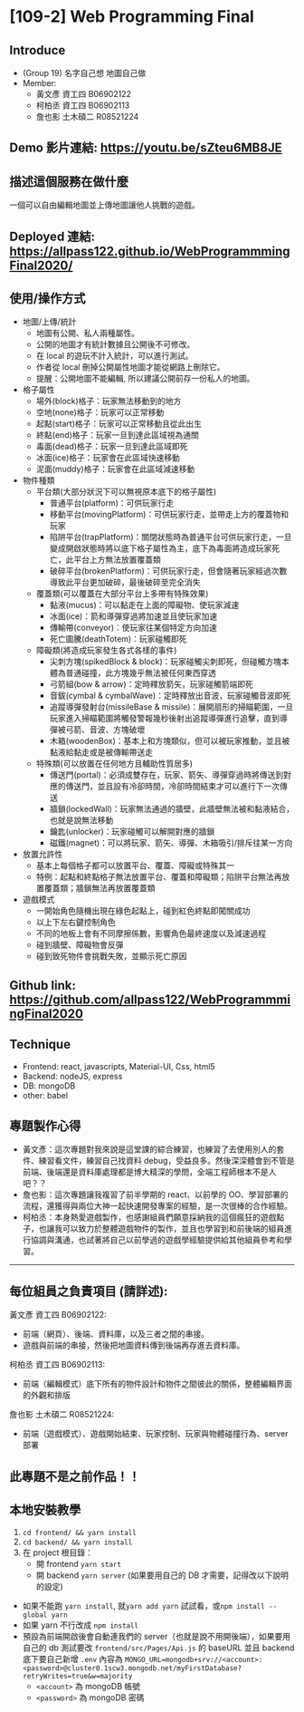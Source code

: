 # [109-2] Web Programming Final

## Introduce

- (Group 19) 名字自己想 地圖自己做
- Member:
  - 黃文彥 資工四 B06902122
  - 柯柏丞 資工四 B06902113
  - 詹也影 土木碩二 R08521224

## Demo 影片連結: https://youtu.be/sZteu6MB8JE

## 描述這個服務在做什麼

一個可以自由編輯地圖並上傳地圖讓他人挑戰的遊戲。

## Deployed 連結: https://allpass122.github.io/WebProgrammmingFinal2020/

## 使用/操作方式

- 地圖/上傳/統計
  - 地圖有公開、私人兩種屬性。
  - 公開的地圖才有統計數據且公開後不可修改。
  - 在 local 的遊玩不計入統計，可以進行測試。
  - 作者從 local 刪掉公開屬性地圖才能從網路上刪除它。
  - 提醒：公開地圖不能編輯, 所以建議公開前存一份私人的地圖。
- 格子屬性
  - 場外(block)格子：玩家無法移動到的地方
  - 空地(none)格子：玩家可以正常移動
  - 起點(start)格子：玩家可以正常移動且從此出生
  - 終點(end)格子：玩家一旦到達此區域視為通關
  - 毒面(dead)格子：玩家一旦到達此區域即死
  - 冰面(ice)格子：玩家會在此區域快速移動
  - 泥面(muddy)格子：玩家會在此區域減速移動
- 物件種類
  - 平台類(大部分狀況下可以無視原本底下的格子屬性)
    - 普通平台(platform)：可供玩家行走
    - 移動平台(movingPlatform)：可供玩家行走，並帶走上方的覆蓋物和玩家
    - 陷阱平台(trapPlatform)：關閉狀態時為普通平台可供玩家行走，一旦變成開啟狀態時將以底下格子屬性為主，底下為毒面將造成玩家死亡，此平台上方無法放置覆蓋類
    - 破碎平台(brokenPlatform)：可供玩家行走，但會隨著玩家經過次數導致此平台更加破碎，最後破碎至完全消失
  - 覆蓋類(可以覆蓋在大部分平台上多帶有特殊效果)
    - 黏液(mucus)：可以黏走在上面的障礙物、使玩家減速
    - 冰面(ice)：箭和導彈穿過將加速並且使玩家加速
    - 傳輸帶(conveyor)：使玩家往某個特定方向加速
    - 死亡圖騰(deathTotem)：玩家碰觸即死
  - 障礙類(將造成玩家發生各式各樣的事件)
    - 尖刺方塊(spikedBlock & block)：玩家碰觸尖刺即死，但碰觸方塊本體為普通碰撞，此方塊幾乎無法被任何東西穿透
    - 弓箭組(bow & arrow)：定時釋放箭矢，玩家碰觸箭端即死
    - 音鈸(cymbal & cymbalWave)：定時釋放出音波，玩家碰觸音波即死
    - 追蹤導彈發射台(missileBase & missile)：展開扇形的掃瞄範圍，一旦玩家進入掃瞄範圍將觸發警報幾秒後射出追蹤導彈進行追擊，直到導彈被弓箭、音波、方塊破壞
    - 木箱(woodenBox)：基本上和方塊類似，但可以被玩家推動，並且被黏液給黏走或是被傳輸帶送走
  - 特殊類(可以放置在任何地方且輔助性質居多)
    - 傳送門(portal)：必須成雙存在，玩家、箭矢、導彈穿過時將傳送到對應的傳送門，並且設有冷卻時間，冷卻時間結束才可以進行下一次傳送
    - 牆鎖(lockedWall)：玩家無法通過的牆壁，此牆壁無法被和黏液結合，也就是說無法移動
    - 鑰匙(unlocker)：玩家碰觸可以解開對應的牆鎖
    - 磁鐵(magnet)：可以將玩家、箭矢、導彈、木箱吸引/排斥往某一方向
- 放置允許性
  - 基本上每個格子都可以放置平台、覆蓋、障礙或特殊其一
  - 特例：起點和終點格子無法放置平台、覆蓋和障礙類；陷阱平台無法再放置覆蓋類；牆鎖無法再放置覆蓋類
- 遊戲模式
  - 一開始角色隨機出現在綠色起點上，碰到紅色終點即闖關成功
  - 以上下左右鍵控制角色
  - 不同的地板上會有不同摩擦係數，影響角色最終速度以及減速過程
  - 碰到牆壁、障礙物會反彈
  - 碰到致死物件會挑戰失敗，並顯示死亡原因

## Github link: https://github.com/allpass122/WebProgrammmingFinal2020

## Technique

- Frontend: react, javascripts, Material-UI, Css, html5
- Backend: nodeJS, express
- DB: mongoDB
- other: babel

## 專題製作心得

- 黃文彥：這次專題對我來說是這堂課的綜合練習，也練習了去使用別人的套件、練習看文件，練習自己找資料 debug，受益良多。然後深深體會到不管是前端、後端還是資料庫處理都是博大精深的學問，全端工程師根本不是人吧？？
- 詹也影：這次專題讓我複習了前半學期的 react、以前學的 OO、學習部署的流程，還獲得與兩位大神一起快速開發專案的經驗，是一次很棒的合作經驗。
- 柯柏丞：本身熱愛遊戲製作，也感謝組員們願意採納我的這個瘋狂的遊戲點子，也讓我可以致力於整體遊戲物件的製作，並且也學習到和前後端的組員進行協調與溝通，也試著將自己以前學過的遊戲學經驗提供給其他組員參考和學習。

---

## 每位組員之負責項目 (請詳述):

黃文彥 資工四 B06902122:

- 前端（網頁）、後端、資料庫，以及三者之間的串接。
- 遊戲與前端的串接，然後把地圖資料傳到後端再存進去資料庫。

柯柏丞 資工四 B06902113:

- 前端（編輯模式）底下所有的物件設計和物件之間彼此的關係，整體編輯界面的外觀和排版

詹也影 土木碩二 R08521224:

- 前端（遊戲模式）、遊戲開始結束、玩家控制、玩家與物體碰撞行為、server 部署

## 此專題不是之前作品！！

## 本地安裝教學

1. `cd frontend/ && yarn install`
2. `cd backend/ && yarn install`
3. 在 project 根目錄：
   - 開 frontend `yarn start`
   - 開 backend `yarn server` (如果要用自己的 DB 才需要，記得改以下說明的設定)

- 如果不能跑 `yarn install`, 就`yarn add yarn` 試試看，或`npm install --global yarn`
- 如果 yarn 不行改成 `npm install`
- 預設為前端開啟後會自動連我們的 server（也就是說不用開後端），如果要用自己的 db 測試要改 `frontend/src/Pages/Api.js` 的 baseURL 並且 backend 底下要自己新增 `.env` 內容為 `MONGO_URL=mongodb+srv://<account>:<password>@cluster0.1scw3.mongodb.net/myFirstDatabase?retryWrites=true&w=majority`
  - `<account>` 為 mongoDB 帳號
  - `<password>` 為 mongoDB 密碼
